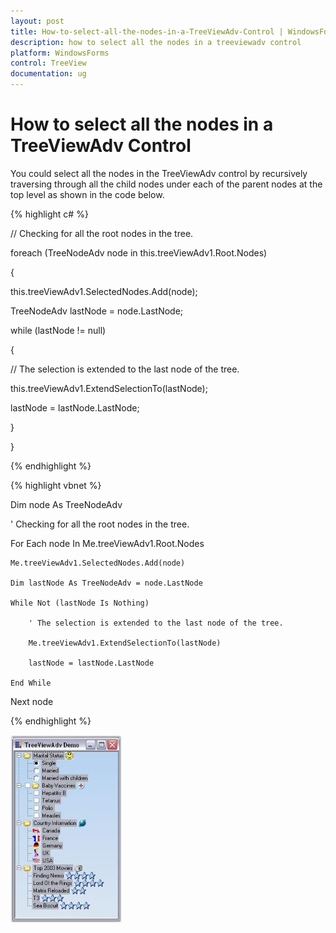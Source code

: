 ```yaml
---
layout: post
title: How-to-select-all-the-nodes-in-a-TreeViewAdv-Control | WindowsForms | Syncfusion
description: how to select all the nodes in a treeviewadv control
platform: WindowsForms
control: TreeView 
documentation: ug
---
```


# How to select all the nodes in a TreeViewAdv Control

You could select all the nodes in the TreeViewAdv control by recursively traversing through all the child nodes under each of the parent nodes at the top level as shown in the code below.

{% highlight c# %}



// Checking for all the root nodes in the tree.

foreach (TreeNodeAdv node in this.treeViewAdv1.Root.Nodes)

{

this.treeViewAdv1.SelectedNodes.Add(node);

TreeNodeAdv lastNode = node.LastNode;

while (lastNode != null)

{

  // The selection is extended to the last node of the tree.

this.treeViewAdv1.ExtendSelectionTo(lastNode);

lastNode = lastNode.LastNode;

}                        

}

{% endhighlight %}

{% highlight vbnet %}



Dim node As TreeNodeAdv

' Checking for all the root nodes in the tree.

For Each node In  Me.treeViewAdv1.Root.Nodes

    Me.treeViewAdv1.SelectedNodes.Add(node)

    Dim lastNode As TreeNodeAdv = node.LastNode

    While Not (lastNode Is Nothing)

        ' The selection is extended to the last node of the tree.

        Me.treeViewAdv1.ExtendSelectionTo(lastNode)

        lastNode = lastNode.LastNode

    End While

Next node

{% endhighlight %}

![](How-to-select-all-the-nodes-in-a-TreeViewAdv-Contr_images/How-to-select-all-the-nodes-in-a-TreeViewAdv-Contr_img1.jpeg)



